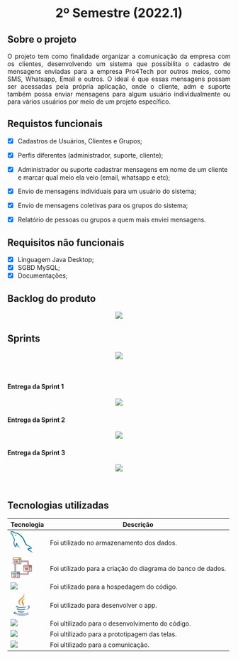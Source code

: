 <h1 align="center" >2º Semestre (2022.1)</h1>

## Sobre o projeto 

<p align="justify">
O projeto tem como finalidade organizar a comunicação da empresa com os clientes, desenvolvendo um sistema que possibilita o cadastro de mensagens enviadas para a empresa Pro4Tech por outros meios, como SMS, Whatsapp, Email e outros. O ideal é que essas mensagens possam ser acessadas pela própria aplicação, onde o cliente, adm e suporte também possa enviar mensagens para algum usuário individualmente ou para vários usuários por meio de um projeto específico.
</p>

## Requistos funcionais

- [x] Cadastros de Usuários, Clientes e Grupos; 
- [x] Perfis diferentes (administrador, suporte, cliente);
- [x] Administrador ou suporte cadastrar mensagens em nome de um cliente e marcar qual meio ela veio (email, whatsapp e etc);
- [x] Envio de mensagens individuais para um usuário do sistema;
- [x] Envio de mensagens coletivas para os grupos do sistema;
- [x] Relatório de pessoas ou grupos a quem mais enviei mensagens.


## Requisitos não funcionais

- [x] Linguagem Java Desktop;
- [x] SGBD MySQL;
- [x] Documentações;

<h2>Backlog do produto</h2>

<p align="center"> <img src = "https://github.com/Equipe3-API/API-2-Semestre/blob/main/Imagens%20README/Product%20backlog_Atualizado.png"></p>
 
 ## Sprints
<p align="center"> <img src = "https://github.com/Equipe3-API/API-2-Semestre/blob/main/Imagens%20README/backlog_sprints.png"></p>  
 
<br>


<h4> Entrega da Sprint 1 </h4>
<p align="center"> <img src = "https://github.com/Equipe3-API/API-2-Semestre/blob/main/Imagens%20README/MVP.gif"></p>
<h4> Entrega da Sprint 2 </h4>
<p align="center"> <img src = "https://github.com/Equipe3-API/API-2-Semestre/blob/main/Imagens%20README/Completo%20(gif).gif"></p>
<h4> Entrega da Sprint 3 </h4>
<p align="center"> <img src = "https://github.com/Equipe3-API/API-2-Semestre/blob/main/Imagens%20README/Gif-Sprint3.gif"></p>
<br>


## Tecnologias utilizadas

| Tecnologia | Descrição |
|--------|-----------|
| <img width="50 rem" src="https://github.com/mateushlsilva/Portfolio-ADS/blob/main/imagens/mysql.png"/> | Foi utilizado no armazenamento dos dados. |
| <img width="50 rem" src="https://github.com/mateushlsilva/Portfolio-ADS/blob/main/imagens/modelagem-de-dados.png"/>  | Foi utilizado para a criação do diagrama do banco de dados.|
| <a href="https://github.com/EquipeApolo/API_1SEM" ><img width="50 rem" src="https://cdn.jsdelivr.net/gh/devicons/devicon/icons/github/github-original.svg"/> </a> | Foi utilizado para a hospedagem do código. |
| <img width="50 rem" src="https://github.com/mateushlsilva/Portfolio-ADS/blob/main/imagens/java.png"/>  | Foi utilizado para desenvolver o app.| 
| <img width="50 rem" src="https://upload.wikimedia.org/wikipedia/commons/thumb/9/98/Apache_NetBeans_Logo.svg/888px-Apache_NetBeans_Logo.svg.png"/> |Foi ultilizado para o desenvolvimento do código. |
| <img width="50 rem" src="https://i.pinimg.com/originals/ea/2a/b2/ea2ab287b40acfe28348c71eb780d11c.png"/> | Foi ultilizado para a prototipagem das telas. |
| <img width="50 rem" src="https://cdn.icon-icons.com/icons2/3053/PNG/512/microsoft_teams_alt_macos_bigsur_icon_189961.png" /> | Foi ultilizado para a comunicação. |

